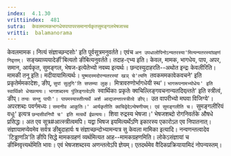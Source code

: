 ```yaml
---
index:  4.1.30
vrittiindex:  481
sutra:  केवलमामकभागधेयपापापरसमानार्यकृतसुमङ्गलभेषजाच्च
vritti:  balamanorama 
---
```


केवलमामक। नित्यं संज्ञाच्छन्दसोः' इति पूर्वसूत्रमनुवर्तते। एवंच `अन उपधालोपिनोऽन्यतरस्या'मित्यन्यतरस्यांग्रहणं निवृत्तम्। `सङ्ख्याव्ययादेर्ङी'बित्यतो ङीबित्यनुवर्तते। तदाह-एभ्य इति। केवल, मामक, भागधेय, पाप, अपर, समान, आर्यकृत, सुमङ्गल, भेषज-इत्येतेभ्यो नवब्य इत्यर्थः। छन्दस्युदाहरति--अथोत इन्द्रः केवलीरिति। मामकी तनू इति। मदीयायामित्यर्थः। `युष्मदस्मदोरन्यतरस्यां खञ् चे'त्यणि `तवकममकावेकवचने' इति प्रकृतेर्ममकादेशः, ङीप्, `सुपां सुलुगि'ति सप्तम्या लुक्। `मित्रावरुणोर्भागधेयी स्थ'। `भागरूपनामभ्योधेयः' इति स्वार्थिको धेयप्रत्ययः। भागशब्दस्य पुंलिङ्गत्वेऽपि `स्वार्थिकाः प्रकृतेः क्वचिल्लिङ्गवचनान्यतदिवन्र्तते' इति स्त्रीत्वं, ङीप्। `तन्वः सन्तु पापीः'। पापमस्यास्तीत्यर्थे अर्श आद्यजन्तात्स्त्रीत्वे ङीप्। `उत वापरीभ्यो मघवा विजिग्ये'। अपरशब्दः पवर्गमध्यः। `समानीव आकूतिः।' आर्यकृतीति क्वचिद्वेदेऽन्वेषणीयम्। एवं सुमङ्गलीति च। `सुमङ्गलीरियं वधूः' इत्यत्र `छन्दसीवनिपौ च' इति मत्वर्थे ईप्रत्ययः। `शिवा रुद्रस्य भेषजा।' भेषजशब्दो रोगनिवर्तके औषधे प्रसिद्धः। अत एव सूत्र#आत्स्त्रीत्वमपि। यद्वा भिषज इयमित्यर्थेऽणि इकारस्य एकारोऽत एव निपातनात्। संज्ञायामप्येवमेव सर्वत्र ङीबुदाहार्यः ष संज्ञाच्छन्दोभ्यामन्यत्र सु केवला मामिका इत्यादि। नन्वणन्तत्वादेव `टिड्ढाणञि'ति ङीपि सिद्धे मामकग्रहणं व्यर्थमित्यत आह--मामकग्रहणमिति। लोकेऽसंज्ञायां च ङीब्निवृत्त्यर्थमिति भावः। एवं भेषजशब्दस्य अणन्तत्वेऽपि ज्ञेयम्। एतदर्थमेव वैदिकप्रक्रियायामिदं नोपन्यस्तम्।

